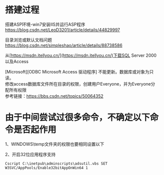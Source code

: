 # 搭建过程
搭建ASP环境-win7安装IIS并运行ASP程序
https://blog.csdn.net/LeoD3201/article/details/44829997

目录浏览或默认文档问题
https://blog.csdn.net/simpleshao/article/details/88738586

从[https://msdn.itellyou.cn/](https://msdn.itellyou.cn/)下载SQL Server 2000以及Access

[Microsoft][ODBC Microsoft Access 驱动程序] 不能更新。数据库或对象为只读。  
修改access数据库文件所在目录的权限，创建用户Everyone，并为Everyone分配所有权限  
参考链接：https://bbs.csdn.net/topics/50064352

# 由于中间尝试过很多命令，不确定以下命令是否起作用
1、WINDOWS\temp文件夹的权限也要相同设置以下

2、开启32位应用程序支持  
```
Cscript C:\inetpub\adminscripts\adsutil.vbs SET W3SVC/AppPools/Enable32bitAppOnWin64 1
```
